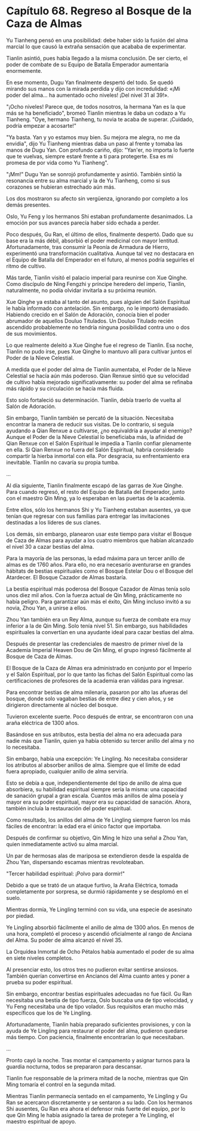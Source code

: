 
# Capítulo 68. Regreso al Bosque de la Caza de Almas


Yu Tianheng pensó en una posibilidad: debe haber sido la fusión del alma marcial lo que causó la extraña sensación que acababa de experimentar.

Tianlin asintió, pues había llegado a la misma conclusión. De ser cierto, el poder de combate de su Equipo de Batalla Emperador aumentaría enormemente.

En ese momento, Dugu Yan finalmente despertó del todo. Se quedó mirando sus manos con la mirada perdida y dijo con incredulidad: «¡Mi poder del alma... ha aumentado ocho niveles! ¡Del nivel 31 al 39!».

"¡Ocho niveles! Parece que, de todos nosotros, la hermana Yan es la que más se ha beneficiado", bromeó Tianlin mientras le daba un codazo a Yu Tianheng. "Oye, hermano Tianheng, tu novia te acaba de superar. ¡Cuidado, podría empezar a acosarte!"

"Ya basta. Yan y yo estamos muy bien. Su mejora me alegra, no me da envidia", dijo Yu Tianheng mientras daba un paso al frente y tomaba las manos de Dugu Yan. Con profundo cariño, dijo: "Yan'er, no importa lo fuerte que te vuelvas, siempre estaré frente a ti para protegerte. Esa es mi promesa de por vida como Yu Tianheng".

"¡Mm!" Dugu Yan se sonrojó profundamente y asintió. También sintió la resonancia entre su alma marcial y la de Yu Tianheng, como si sus corazones se hubieran estrechado aún más.

Los dos mostraron su afecto sin vergüenza, ignorando por completo a los demás presentes.

Oslo, Yu Feng y los hermanos Shi estaban profundamente desanimados. La emoción por sus avances parecía haber sido echada a perder.

Poco después, Gu Ran, el último de ellos, finalmente despertó. Dado que su base era la más débil, absorbió el poder medicinal con mayor lentitud. Afortunadamente, tras consumir la Peonía de Armadura de Hierro, experimentó una transformación cualitativa. Aunque tal vez no destacara en el Equipo de Batalla del Emperador en el futuro, al menos podría seguirles el ritmo de cultivo.

Más tarde, Tianlin visitó el palacio imperial para reunirse con Xue Qinghe. Como discípulo de Ning Fengzhi y príncipe heredero del imperio, Tianlin, naturalmente, no podía olvidar invitarla a su próxima reunión.

Xue Qinghe ya estaba al tanto del asunto, pues alguien del Salón Espiritual le había informado con antelación. Sin embargo, no le importó demasiado. Habiendo crecido en el Salón de Adoración, conocía bien el poder abrumador de aquellos Douluo Titulados. Un Douluo Titulado recién ascendido probablemente no tendría ninguna posibilidad contra uno o dos de sus movimientos.

Lo que realmente deleitó a Xue Qinghe fue el regreso de Tianlin. Esa noche, Tianlin no pudo irse, pues Xue Qinghe lo mantuvo allí para cultivar juntos el Poder de la Nieve Celestial.

A medida que el poder del alma de Tianlin aumentaba, el Poder de la Nieve Celestial se hacía aún más poderoso. Qian Renxue sintió que su velocidad de cultivo había mejorado significativamente: su poder del alma se refinaba más rápido y su circulación se hacía más fluida.

Esto solo fortaleció su determinación. Tianlin, debía traerlo de vuelta al Salón de Adoración.

Sin embargo, Tianlin también se percató de la situación. Necesitaba encontrar la manera de reducir sus visitas. De lo contrario, si seguía ayudando a Qian Renxue a cultivarse, ¿no equivaldría a ayudar al enemigo? Aunque el Poder de la Nieve Celestial lo beneficiaba más, la afinidad de Qian Renxue con el Salón Espiritual le impedía a Tianlin confiar plenamente en ella. Si Qian Renxue no fuera del Salón Espiritual, habría considerado compartir la hierba inmortal con ella. Por desgracia, su enfrentamiento era inevitable. Tianlin no cavaría su propia tumba.

...

Al día siguiente, Tianlin finalmente escapó de las garras de Xue Qinghe. Para cuando regresó, el resto del Equipo de Batalla del Emperador, junto con el maestro Qin Ming, ya lo esperaban en las puertas de la academia.

Entre ellos, sólo los hermanos Shi y Yu Tianheng estaban ausentes, ya que tenían que regresar con sus familias para entregar las invitaciones destinadas a los líderes de sus clanes.

Los demás, sin embargo, planearon usar este tiempo para visitar el Bosque de Caza de Almas para ayudar a los cuatro miembros que habían alcanzado el nivel 30 a cazar bestias del alma.

Para la mayoría de las personas, la edad máxima para un tercer anillo de almas es de 1760 años. Para ello, no era necesario aventurarse en grandes hábitats de bestias espirituales como el Bosque Estelar Dou o el Bosque del Atardecer. El Bosque Cazador de Almas bastaría.

La bestia espiritual más poderosa del Bosque Cazador de Almas tenía solo unos diez mil años. Con la fuerza actual de Qin Ming, prácticamente no había peligro. Para garantizar aún más el éxito, Qin Ming incluso invitó a su novia, Zhou Yan, a unirse a ellos.

Zhou Yan también era un Rey Alma, aunque su fuerza de combate era muy inferior a la de Qin Ming. Solo tenía nivel 51. Sin embargo, sus habilidades espirituales la convertían en una ayudante ideal para cazar bestias del alma.

Después de presentar las credenciales de maestro de primer nivel de la Academia Imperial Heaven Dou de Qin Ming, el grupo ingresó fácilmente al Bosque de Caza de Almas.

El Bosque de la Caza de Almas era administrado en conjunto por el Imperio y el Salón Espiritual, por lo que tanto las fichas del Salón Espiritual como las certificaciones de profesores de la academia eran válidas para ingresar.

Para encontrar bestias de alma milenaria, pasaron por alto las afueras del bosque, donde solo vagaban bestias de entre diez y cien años, y se dirigieron directamente al núcleo del bosque.

Tuvieron excelente suerte. Poco después de entrar, se encontraron con una araña eléctrica de 1300 años.

Basándose en sus atributos, esta bestia del alma no era adecuada para nadie más que Tianlin, quien ya había obtenido su tercer anillo del alma y no lo necesitaba.

Sin embargo, había una excepción: Ye Lingling. No necesitaba considerar los atributos al absorber anillos de alma. Siempre que el límite de edad fuera apropiado, cualquier anillo de alma serviría.

Esto se debía a que, independientemente del tipo de anillo de alma que absorbiera, su habilidad espiritual siempre sería la misma: una capacidad de sanación grupal a gran escala. Cuantos más anillos de alma poseía y mayor era su poder espiritual, mayor era su capacidad de sanación. Ahora, también incluía la restauración del poder espiritual.

Como resultado, los anillos del alma de Ye Lingling siempre fueron los más fáciles de encontrar: la edad era el único factor que importaba.

Después de confirmar su objetivo, Qin Ming le hizo una señal a Zhou Yan, quien inmediatamente activó su alma marcial.

Un par de hermosas alas de mariposa se extendieron desde la espalda de Zhou Yan, dispersando escamas mientras revoloteaban.

"Tercer habilidad espiritual: ¡Polvo para dormir!"

Debido a que se trató de un ataque furtivo, la Araña Eléctrica, tomada completamente por sorpresa, se durmió rápidamente y se desplomó en el suelo.

Mientras dormía, Ye Lingling terminó con su vida, una especie de asesinato por piedad.

Ye Lingling absorbió fácilmente el anillo de alma de 1300 años. En menos de una hora, completó el proceso y ascendió oficialmente al rango de Anciana del Alma. Su poder de alma alcanzó el nivel 35.

La Orquídea Inmortal de Ocho Pétalos había aumentado el poder de su alma en siete niveles completos.

Al presenciar esto, los otros tres no pudieron evitar sentirse ansiosos. También querían convertirse en Ancianos del Alma cuanto antes y poner a prueba su poder espiritual.

Sin embargo, encontrar bestias espirituales adecuadas no fue fácil. Gu Ran necesitaba una bestia de tipo fuerza, Oslo buscaba una de tipo velocidad, y Yu Feng necesitaba una de tipo volador. Sus requisitos eran mucho más específicos que los de Ye Lingling.

Afortunadamente, Tianlin había preparado suficientes provisiones, y con la ayuda de Ye Lingling para restaurar el poder del alma, pudieron quedarse más tiempo. Con paciencia, finalmente encontrarían lo que necesitaban.

...

Pronto cayó la noche. Tras montar el campamento y asignar turnos para la guardia nocturna, todos se prepararon para descansar.

Tianlin fue responsable de la primera mitad de la noche, mientras que Qin Ming tomaría el control en la segunda mitad.

Mientras Tianlin permanecía sentado en el campamento, Ye Lingling y Gu Ran se acercaron discretamente y se sentaron a su lado. Con los hermanos Shi ausentes, Gu Ran era ahora el defensor más fuerte del equipo, por lo que Qin Ming le había asignado la tarea de proteger a Ye Lingling, el maestro espiritual de apoyo.